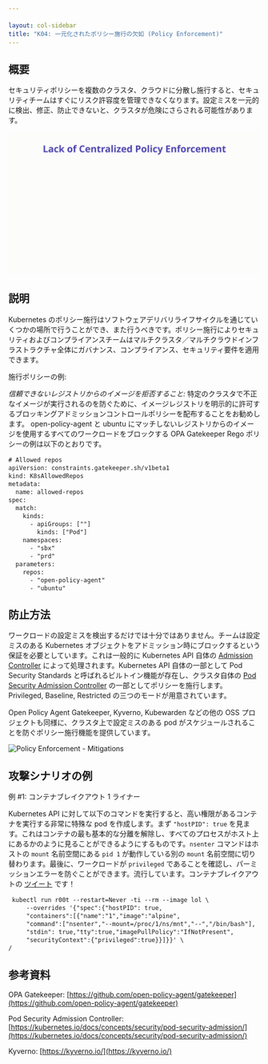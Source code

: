 ```yaml
---

layout: col-sidebar
title: "K04: 一元化されたポリシー施行の欠如 (Policy Enforcement)"
---
```


## 概要

セキュリティポリシーを複数のクラスタ、クラウドに分散し施行すると、セキュリティチームはすぐにリスク許容度を管理できなくなります。設定ミスを一元的に検出、修正、防止できないと、クラスタが危険にさらされる可能性があります。

![Policy Enforcement - Illustration](../../../assets/images/K04-2022.gif)

## 説明
Kubernetes のポリシー施行はソフトウェアデリバリライフサイクルを通じていくつかの場所で行うことができ、また行うべきです。ポリシー施行によりセキュリティおよびコンプライアンスチームはマルチクラスタ／マルチクラウドインフラストラクチャ全体にガバナンス、コンプライアンス、セキュリティ要件を適用できます。


施行ポリシーの例:

*信頼できないレジストリからのイメージを拒否すること:* 特定のクラスタで不正なイメージが実行されるのを防ぐために、イメージレジストリを明示的に許可するブロッキングアドミッションコントロールポリシーを配布することをお勧めします。 open-policy-agent と ubuntu にマッチしないレジストリからのイメージを使用するすべてのワークロードをブロックする OPA Gatekeeper Rego ポリシーの例は以下のとおりです。

```
# Allowed repos
apiVersion: constraints.gatekeeper.sh/v1beta1
kind: K8sAllowedRepos
metadata:
  name: allowed-repos
spec:
  match:
    kinds:
      - apiGroups: [""]
        kinds: ["Pod"]
    namespaces:
      - "sbx"
      - "prd"
  parameters:
    repos:
      - "open-policy-agent"
      - "ubuntu"
```

## 防止方法

ワークロードの設定ミスを検出するだけでは十分ではありません。チームは設定ミスのある Kubernetes オブジェクトをアドミッション時にブロックするという保証を必要としています。これは一般的に Kubernetes API 自体の [Admission Controller](https://kubernetes.io/docs/reference/access-authn-authz/admission-controllers/) によって処理されます。Kubernetes API 自体の一部として Pod Security Standards と呼ばれるビルトイン機能が存在し、クラスタ自体の [Pod Security Admission Controller](https://kubernetes.io/docs/concepts/security/pod-security-admission/) の一部としてポリシーを施行します。Privileged, Baseline, Restricted の三つのモードが用意されています。

Open Policy Agent Gatekeeper, Kyverno, Kubewarden などの他の OSS プロジェクトも同様に、クラスタ上で設定ミスのある pod がスケジュールされることを防ぐポリシー施行機能を提供しています。

![Policy Enforcement - Mitigations](../../../assets/images/K04-2022-mitigation.gif)

## 攻撃シナリオの例
例 #1: コンテナブレイクアウト 1 ライナー

Kubernetes API に対して以下のコマンドを実行すると、高い権限があるコンテナを実行する非常に特殊な pod を作成します。まず `"hostPID": true` を見ます。これはコンテナの最も基本的な分離を解除し、すべてのプロセスがホスト上にあるかのように見ることができるようにするものです。`nsenter` コマンドはホストの `mount` 名前空間にある `pid 1` が動作している別の `mount` 名前空間に切り替わります。最後に、ワークロードが `privileged` であることを確認し、パーミッションエラーを防ぐことができます。流行しています。コンテナブレイクアウトの [ツイート](https://twitter.com/mauilion/status/1129468485480751104) です！

```
 kubectl run r00t --restart=Never -ti --rm --image lol \
	 --overrides '{"spec":{"hostPID": true, 
	 "containers":[{"name":"1","image":"alpine", 
	 "command":["nsenter","--mount=/proc/1/ns/mnt","--","/bin/bash"], 
     "stdin": true,"tty":true,"imagePullPolicy":"IfNotPresent", 
     "securityContext":{"privileged":true}}]}}' \
/
```

## 参考資料
OPA Gatekeeper: [https://github.com/open-policy-agent/gatekeeper](https://github.com/open-policy-agent/gatekeeper)

Pod Security Admission Controller: [https://kubernetes.io/docs/concepts/security/pod-security-admission/](https://kubernetes.io/docs/concepts/security/pod-security-admission/)

Kyverno: [https://kyverno.io/](https://kyverno.io/)
